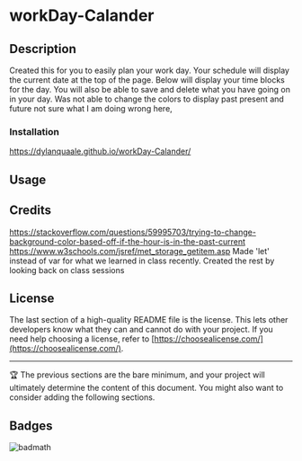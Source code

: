 # workDay-Calander


## Description
Created this for you to easily plan your work day.
Your schedule will display the current date at the top of the page.
Below will display your time blocks for the day.
You will also be able to save and delete what you have going on in your day.
Was not able to change the colors to display past present and future not sure what I am doing wrong here,


### Installation
https://dylanquaale.github.io/workDay-Calander/


## Usage


## Credits
https://stackoverflow.com/questions/59995703/trying-to-change-background-color-based-off-if-the-hour-is-in-the-past-current
https://www.w3schools.com/jsref/met_storage_getitem.asp
Made 'let' instead of var for what we learned in class recently.
Created the rest by looking back on class sessions  


## License

The last section of a high-quality README file is the license. This lets other developers know what they can and cannot do with your project. If you need help choosing a license, refer to [https://choosealicense.com/](https://choosealicense.com/).

---

🏆 The previous sections are the bare minimum, and your project will ultimately determine the content of this document. You might also want to consider adding the following sections.

## Badges

![badmath](https://img.shields.io/github/languages/top/lernantino/badmath)


